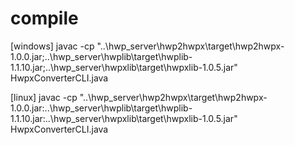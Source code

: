 # compile
[windows]
javac -cp "..\hwp_server\hwp2hwpx\target\hwp2hwpx-1.0.0.jar;..\hwp_server\hwplib\target\hwplib-1.1.10.jar;..\hwp_server\hwpxlib\target\hwpxlib-1.0.5.jar" HwpxConverterCLI.java

[linux]
javac -cp "..\hwp_server\hwp2hwpx\target\hwp2hwpx-1.0.0.jar:..\hwp_server\hwplib\target\hwplib-1.1.10.jar:..\hwp_server\hwpxlib\target\hwpxlib-1.0.5.jar" HwpxConverterCLI.java